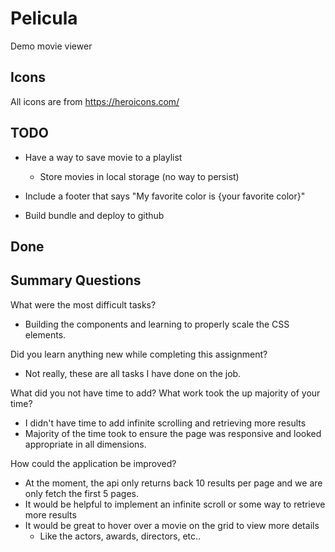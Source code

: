 # Pelicula
Demo movie viewer

## Icons
All icons are from https://heroicons.com/

## TODO

- Have a way to save movie to a playlist
  - Store movies in local storage (no way to persist)

- Include a footer that says "My favorite color is {your favorite color}"


- Build bundle and deploy to github


## Done


## Summary Questions

What were the most difficult tasks?
- Building the components and learning to properly scale the CSS elements.

Did you learn anything new while completing this assignment?
- Not really, these are all tasks I have done on the job.

What did you not have time to add? What work took the up majority of your time?
- I didn't have time to add infinite scrolling and retrieving more results
- Majority of the time took to ensure the page was responsive and looked appropriate in all dimensions.

How could the application be improved?
- At the moment, the api only returns back 10 results per page and we are only fetch the first 5 pages.
- It would be helpful to implement an infinite scroll or some way to retrieve more results
- It would be great to hover over a movie on the grid to view more details
  - Like the actors, awards, directors, etc..
